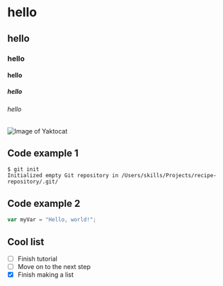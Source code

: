 # hello
## hello
### hello
#### hello
##### hello
###### hello

![Image of Yaktocat](https://octodex.github.com/images/yaktocat.png)

## Code example 1
```
$ git init
Initialized empty Git repository in /Users/skills/Projects/recipe-repository/.git/
```
## Code example 2
``` javascript
var myVar = "Hello, world!";
```
## Cool list
- [ ] Finish tutorial
- [ ] Move on to the next step
- [x] Finish making a list
